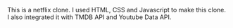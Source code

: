 This is a netflix clone. I used HTML, CSS and Javascript to make this clone. I also integrated it with TMDB API and Youtube Data API.
